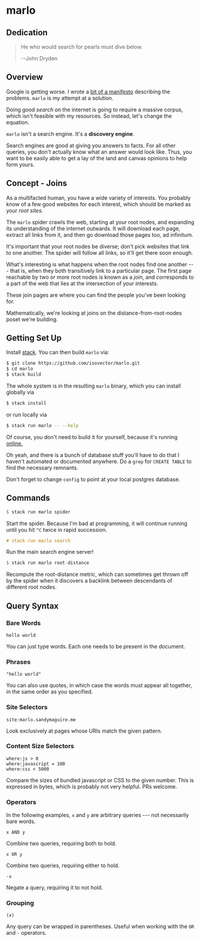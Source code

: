 # marlo

## Dedication

> He who would search for pearls must dive below.
>
> --John Dryden


## Overview

Google is getting worse. I wrote a [bit of a
manifesto](https://reasonablypolymorphic.com/blog/monotonous-web/index.html)
describing the problems. `marlo` is my attempt at a solution.

Doing good *search* on the internet is going to require a massive corpus, which
isn't feasible with my resources. So instead, let's change the equation.

`marlo` isn't a search engine. It's a **discovery engine**.

Search engines are good at giving you answers to facts. For all other queries,
you don't actually know what an answer would look like. Thus, you want to be
easily able to get a lay of the land and canvas opinions to help form yours.


## Concept - Joins

As a multifacted human, you have a wide variety of interests. You probably know
of a few good websites for each interest, which should be marked as your *root
sites.*

The `marlo` spider crawls the web, starting at your root nodes, and expanding
its understanding of the internet outwards. It will download each page, extract
all links from it, and then go download those pages too, ad infinitum.

It's important that your root nodes be diverse; don't pick websites that link to
one another. The spider will follow all links, so it'll get there soon enough.

What's interesting is what happens when the root nodes find one another --- that
is, when they both transitively link to a particular page. The first page
reachable by two or more root nodes is known as a *join*, and corresponds to a
part of the web that lies at the intersection of your interests.

These join pages are where you can find the people you've been looking for.

Mathematically, we're looking at joins on the distance-from-root-nodes poset
we're building.


## Getting Set Up

Install [stack](https://docs.haskellstack.org/en/stable/README/). You can then
build `marlo` via:

```bash
$ git clone https://github.com/isovector/marlo.git
$ cd marlo
$ stack build
```

The whole system is in the resulting `marlo` binary, which you can install
globally via

```bash
$ stack install
```

or run locally via

```bash
$ stack run marlo -- --help
```

Of course, you don't need to build it for yourself, because it's running
[online.](http://marlo.sandymaguire.me)

Oh yeah, and there is a bunch of database stuff you'll have to do that I haven't
automated or documented anywhere. Do a `grep` for `CREATE TABLE` to find
the necessary remnants.

Don't forget to change `config` to point at your local postgres database.


## Commands

```haskell
$ stack run marlo spider
```

Start the spider. Because I'm bad at programming, it will continue running until
you hit `^C` twice in rapid succession.

```haskell
# stack run marlo search
```

Run the main search engine server!


```haskell
$ stack run marlo root-distance
```

Recompute the root-distance metric, which can sometimes get thrown off by the
spider when it discovers a backlink between descendants of different root nodes.


## Query Syntax

### Bare Words

```
hello world
```

You can just type words. Each one needs to be present in the document.


### Phrases

```
"hello world"
```

You can also use quotes, in which case the words must appear all together, in
the same order as you specified.


### Site Selectors

```
site:marlo.sandymaguire.me
```

Look exclusively at pages whose URIs match the given pattern.


### Content Size Selectors

```
where:js > 0
where:javascript = 100
where:css < 5000
```

Compare the sizes of bundled javascript or CSS to the given number. This is
expressed in bytes, which is probably not very helpful. PRs welcome.


### Operators

In the following examples, `x` and `y` are arbitrary queries --- not necessarily
bare words.

```
x AND y
```

Combine two queries, requiring both to hold.


```
x OR y
```

Combine two queries, requiring either to hold.

```
-x
```

Negate a query, requiring it to not hold.


### Grouping

```
(x)
```

Any query can be wrapped in parentheses. Useful when working with the `OR` and
`-` operators.

